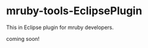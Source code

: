 mruby-tools-EclipsePlugin
=========================
This in Eclipse plugin for mruby developers.

coming soon!

